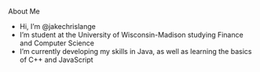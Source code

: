 About Me
- Hi, I’m @jakechrislange
- I’m student at the University of Wisconsin-Madison studying Finance and Computer Science
- I’m currently developing my skills in Java, as well as learning the basics of C++ and JavaScript
<!---
jakechrislange/jakechrislange is a ✨ speecial ✨ repository because its `README.md` (this file) appears on your GitHub profile.
You can click the Preview link to take a look at your changes.
--->
